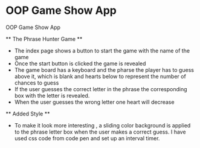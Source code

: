 # OOP Game Show App
 OOP Game Show App


** The Phrase Hunter Game **

 - The index page shows a button to start the game with the name of the game
 - Once the start button is clicked the game is revealed 
 - The game board has a keyboard and the pharse the player has to guess above it, which is blank and hearts below to represent the number of chances to guess
 - If the user guesses the correct letter in the phrase the corresponding box with the letter is revealed.
 - When the user guesses the wrong letter one heart will decrease 

** Added Style **
 
- To make it look more interesting , a sliding color background is applied to the phrase letter box when the user makes a correct guess. I have used css code from 
  code pen and set up an interval timer.

